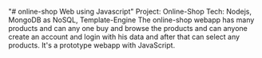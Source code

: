 "# online-shop Web using Javascript"
Project: Online-Shop
Tech: Nodejs, MongoDB as NoSQL, Template-Engine
The online-shop webapp has many products and can any one buy and browse the products and can anyone create an account and login with his data and after that can select any products.
It's a prototype webapp with JavaScript.
